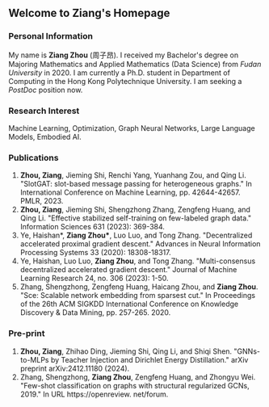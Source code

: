 ## Welcome to Ziang's Homepage


### Personal Information

My name is **Ziang Zhou** (周子昂). I received my Bachelor's degree on Majoring Mathematics and Applied Mathematics (Data Science) from _Fudan University_ in 2020. I am currently a Ph.D. student in Department of Computing in the Hong Kong Polytechnique University. I am seeking a _PostDoc_ position now.


### Research Interest

Machine Learning, Optimization, Graph Neural Networks, Large Language Models, Embodied AI.


### Publications
1. **Zhou, Ziang**, Jieming Shi, Renchi Yang, Yuanhang Zou, and Qing Li. "SlotGAT: slot-based message passing for heterogeneous graphs." In International Conference on Machine Learning, pp. 42644-42657. PMLR, 2023.
2. **Zhou, Ziang**, Jieming Shi, Shengzhong Zhang, Zengfeng Huang, and Qing Li. "Effective stabilized self-training on few-labeled graph data." Information Sciences 631 (2023): 369-384.
3. Ye, Haishan\*, **Ziang Zhou\***, Luo Luo, and Tong Zhang. "Decentralized accelerated proximal gradient descent." Advances in Neural Information Processing Systems 33 (2020): 18308-18317.
4. Ye, Haishan, Luo Luo, **Ziang Zhou**, and Tong Zhang. "Multi-consensus decentralized accelerated gradient descent." Journal of Machine Learning Research 24, no. 306 (2023): 1-50.
5. Zhang, Shengzhong, Zengfeng Huang, Haicang Zhou, and **Ziang Zhou**. "Sce: Scalable network embedding from sparsest cut." In Proceedings of the 26th ACM SIGKDD International Conference on Knowledge Discovery & Data Mining, pp. 257-265. 2020.


### Pre-print

1. **Zhou, Ziang**, Zhihao Ding, Jieming Shi, Qing Li, and Shiqi Shen. "GNNs-to-MLPs by Teacher Injection and Dirichlet Energy Distillation." arXiv preprint arXiv:2412.11180 (2024).
2. Zhang, Shengzhong, **Ziang Zhou**, Zengfeng Huang, and Zhongyu Wei. "Few-shot classification on graphs with structural regularized GCNs, 2019." In URL https://openreview. net/forum.
 
